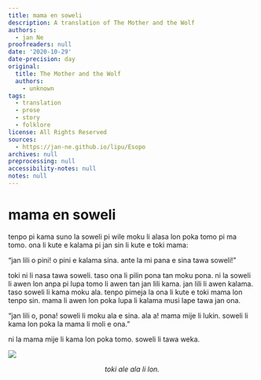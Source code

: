 ```yaml
---
title: mama en soweli
description: A translation of The Mother and the Wolf
authors:
  - jan Ne
proofreaders: null
date: '2020-10-29'
date-precision: day
original:
  title: The Mother and the Wolf
  authors:
    - unknown
tags:
  - translation
  - prose
  - story
  - folklore
license: All Rights Reserved
sources:
  - https://jan-ne.github.io/lipu/Esopo
archives: null
preprocessing: null
accessibility-notes: null
notes: null
---
```


# mama en soweli

tenpo pi kama suno la soweli pi wile moku li alasa lon poka tomo pi ma tomo. ona li kute e kalama pi jan sin li kute e toki mama:

“jan lili o pini! o pini e kalama sina. ante la mi pana e sina tawa soweli!”

toki ni li nasa tawa soweli. taso ona li pilin pona tan moku pona. ni la soweli li awen lon anpa pi lupa tomo li awen tan jan lili kama. jan lili li awen kalama. taso soweli li kama moku ala. tenpo pimeja la ona li kute e toki mama lon tenpo sin. mama li awen lon poka lupa li kalama musi lape tawa jan ona.

“jan lili o, pona! soweli li moku ala e sina. ala a! mama mije li lukin. soweli li kama lon poka la mama li moli e ona.”

ni la mama mije li kama lon poka tomo. soweli li tawa weka.

![](https://jan-ne.github.io/lipu/Esopo/mama_en_soweli.jpg)

*<p style="text-align: center;">toki ale ala li lon.</p>*